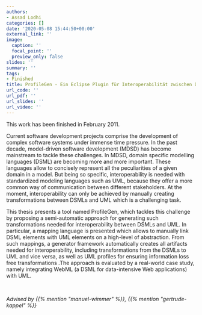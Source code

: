 ```yaml
---
authors:
- Assad Lodhi
categories: []
date: '2020-05-08 15:44:50+00:00'
external_link: ''
image:
  caption: ''
  focal_point: ''
  preview_only: false
slides: ''
summary: ''
tags:
- Finished
title: ProfileGen - Ein Eclipse Plugin für Interoperabilität zwischen DSML und UML
url_code: ''
url_pdf: ''
url_slides: ''
url_video: ''
---
```


This work has been finished in February 2011.

Current software development projects comprise the development of complex software systems under immense time pressure. In the past decade, model-driven software development (MDSD) has become mainstream to tackle these challenges. In MDSD, domain specific modelling languages (DSML) are becoming more and more important. These languages allow to concisely represent all the peculiarities of a given domain in a model. But being so specific, interoperability is needed with standardized modeling languages such as UML, because they offer a more common way of communication between different stakeholders. At the moment, interoperability can only be achieved by manually creating transformations between DSMLs and UML which is a challenging task.

This thesis presents a tool named ProfileGen, which tackles this challenge by proposing a semi-automatic approach for generating such transformations needed for interoperability between DSMLs and UML. In particular, a mapping language is presented which allows to manually link DSML elements with UML elements on a high-level of abstraction. From such mappings, a generator framework automatically creates all artifacts needed for interoperability, including transformations from the DSMLs to UML and vice versa, as well as UML profiles for ensuring information loss free transformations .The approach is evaluated by a real-world case study, namely integrating WebML (a DSML for data-intensive Web applications) with UML.

&nbsp;

*Advised by {{% mention "manuel-wimmer" %}}, {{% mention "gertrude-kappel" %}}*